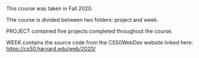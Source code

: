 This course was taken in Fall 2020.

THe course is divided between two folders: project and week.

PROJECT contained five projects completed throughout the course.

WEEK contains the source code from the CS50WebDev website linked here:  https://cs50.harvard.edu/web/2020/
